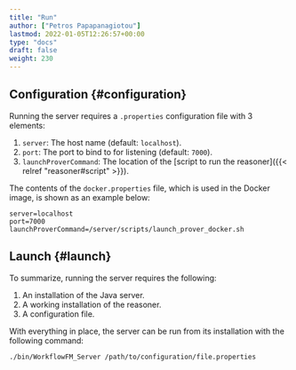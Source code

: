```yaml
---
title: "Run"
author: ["Petros Papapanagiotou"]
lastmod: 2022-01-05T12:26:57+00:00
type: "docs"
draft: false
weight: 230
---
```


## Configuration {#configuration}

Running the server requires a `.properties` configuration file with 3 elements:

1.  `server`: The host name (default: `localhost`).
2.  `port`: The port to bind to for listening (default: `7000`).
3.  `launchProverCommand`: The location of the [script to run the reasoner]({{< relref "reasoner#script" >}}).

The contents of the `docker.properties` file, which is used in the Docker image, is shown as an example below:

```text
server=localhost
port=7000
launchProverCommand=/server/scripts/launch_prover_docker.sh
```


## Launch {#launch}

To summarize, running the server requires the following:

1.  An installation of the Java server.
2.  A working installation of the reasoner.
3.  A configuration file.

With everything in place, the server can be run from its installation with the following command:

```sh
./bin/WorkflowFM_Server /path/to/configuration/file.properties
```
